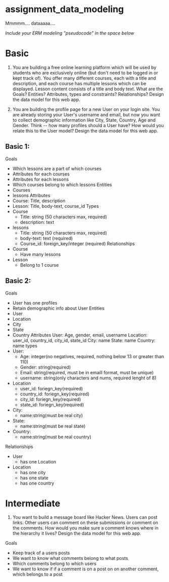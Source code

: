# assignment_data_modeling
Mmmmm.... dataaaaa....

*Include your ERM modeling "pseudocode" in the space below*

# Basic
1. You are building a free online learning platform which will be used by students who are exclusively online (but don't need to be logged in or kept track of). You offer many different courses, each with a title and description, and each course has multiple lessons which can be displayed. Lesson content consists of a title and body text. What are the Goals? Entities? Attributes, types and constraints? Relationships? Design the data model for this web app.

2. You are building the profile page for a new User on your login site. You are already storing your User's username and email, but now you want to collect demographic information like City, State, Country, Age and Gender. Think -- how many profiles should a User have? How would you relate this to the User model? Design the data model for this web app.

## Basic 1:
Goals
  - Which lessons are a part of which courses
  - Attributes for each courses
  - Attributes for each lessons
  - Which courses belong to which lessons
Entities
  - Courses
  - lessons
Attributes
  - Course: Title, description
  - Lesson: Title, body-text, course_id
Types
  - Course
    - Title: string (50 characters max, required)
    - description: text
  - lessons
    - Title: string (50 characters max, required)
    - body-text: text (required)
    - Course_id: foreign_key/integer (required)
Relationships
  - Course
    - Have many lessons
  - Lesson
    - Belong to 1 course

## Basic 2:
Goals
  - User has one profiles
  - Retain demographic info about User
Entities
  - User
  - Location
  - City
  - State
  - Country
Attributes
  User: Age, gender, email, username
  Location: user_id, country_id, city_id, state_id
  City: name
  State: name
  Country: name
types
  - User:
    - Age: integer(no negatives, required, nothing below 13 or greater than 110)
    - Gender: string(required)
    - Email: string(required, must be in emaill format, must be unique)
    - username: string(only characters and nums, required lenght of 8)
  - Location
    - user_id: foriegn_key(required)
    - country_id: foriegn_key(required)
    - city_id: foriegn_key(required)
    - state_id: foriegn_key(required)
  - City:
    - name:string(must be real city)
  - State:
    - name:string(must be real state)
  - Country:
    - name:string(must be real country)

Relationships
  - User
    - has one Location
  - Location
    - has one city
    - has one state
    - has one country

# Intermediate
1. You want to build a message board like Hacker News. Users can post links. Other users can comment on these submissions or comment on the comments. How would you make sure a comment knows where in the hierarchy it lives? Design the data model for this web app.

Goals
  - Keep track of a users posts
  - We want to know what comments belong to what posts
  - Which comments belong to which users
  - We want to know if if a comment is on a post on on another comment, which belongs to a post
